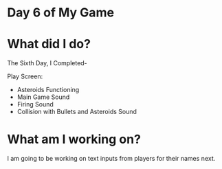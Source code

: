 # Day 6 of My Game

# What did I do?

The Sixth Day, I Completed-

Play Screen:

* Asteroids Functioning
* Main Game Sound
* Firing Sound
* Collision with Bullets and Asteroids Sound

# What am I working on? 

I am going to be working on text inputs from players for their names next.

